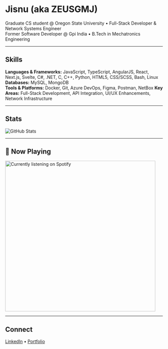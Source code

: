 # Jisnu (aka ZEUSGMJ)

Graduate CS student @ Oregon State University • Full-Stack Developer & Network Systems Engineer  
Former Software Developer @ Gpi India • B.Tech in Mechatronics Engineering

---

## Skills
**Languages & Frameworks:** JavaScript, TypeScript, AngularJS, React, Next.js, Svelte, C#, .NET, C, C++, Python, HTML5, CSS/SCSS, Bash, Linux  
**Databases:** MySQL, MongoDB  
**Tools & Platforms:** Docker, Git, Azure DevOps, Figma, Postman, NetBox
**Key Areas:** Full-Stack Development, API Integration, UI/UX Enhancements, Network Infrastructure

---

## Stats
![GitHub Stats](https://zeusgmj-github-readme.vercel.app/api?username=ZEUSGMJ&show_icons=true&theme=dark&hide_border=true&count_private=true)

---

## 🎵 Now Playing
<a href="https://open.spotify.com/user/wvckgj74wvfnyyzl8vtg6pwrr" target="_blank" referrerpolicy="no-referrer">
    <img src="https://zeusgmj-spotify.vercel.app/api/spotify" alt="Currently listening on Spotify" width="480">
</a>

---

## Connect
[LinkedIn](https://www.linkedin.com/in/jisnu-gm/) • [Portfolio](https://jisnugm.com)

